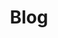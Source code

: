 ---
# Featured tags need to have either the `list` or `grid` layout (PRO only).
layout: list

# The title of the tag's page.
title: Blog
type: category
slug: blog

# (Optional) Write a short (~150 characters) description of this featured tag.
description: >
  깃허브 블로그를 운영하며 공부한 것들을 올립니다

# (Optional) You can disable grouping posts by date.
# no_groups: true

# Exclude this example category from the sitemap.
# DON'T USE THIS SETTING IN YOUR CATEGORIES!
sitemap: false
---